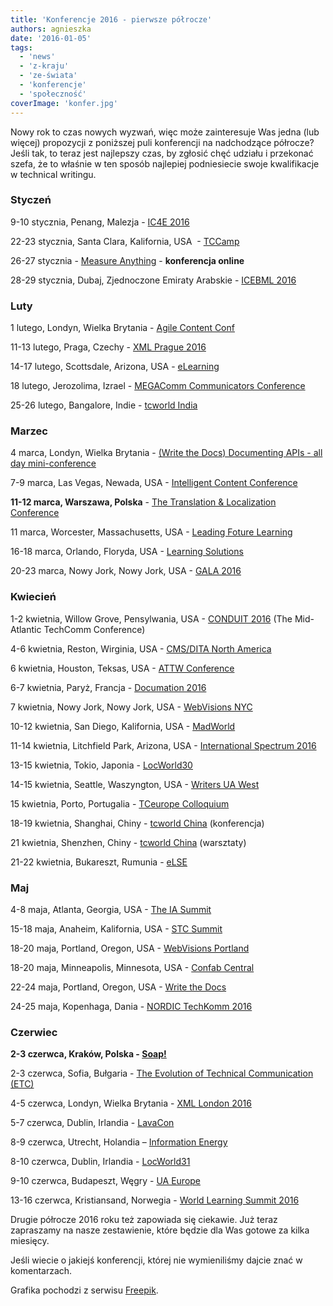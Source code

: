 ```yaml
---
title: 'Konferencje 2016 - pierwsze półrocze'
authors: agnieszka
date: '2016-01-05'
tags:
  - 'news'
  - 'z-kraju'
  - 'ze-świata'
  - 'konferencje'
  - 'społeczność'
coverImage: 'konfer.jpg'
---
```


Nowy rok to czas nowych wyzwań, więc może zainteresuje Was jedna (lub więcej)
propozycji z poniższej puli konferencji na nadchodzące półrocze? Jeśli tak, to
teraz jest najlepszy czas, by zgłosić chęć udziału i przekonać szefa, że to
właśnie w ten sposób najlepiej podniesiecie swoje kwalifikacje w technical
writingu.

<!--truncate-->

### Styczeń

9-10 stycznia, Penang, Malezja - [IC4E 2016](http://www.ic4e.net/ 'IC4E')

22-23 stycznia, Santa Clara, Kalifornia, USA  -
[TCCamp](http://www.tccamp.org/ 'TCCamp')

26-27 stycznia -
[Measure Anything](https://forum.infomanagementcenter.com/ 'Measure Anything') -
**konferencja online**

28-29 stycznia, Dubaj, Zjednoczone Emiraty Arabskie -
[ICEBML 2016](https://www.waset.org/conference/2016/01/dubai/ICEBML 'ICEBML')

### Luty

1 lutego, Londyn, Wielka Brytania -
[Agile Content Conf](https://2016.agilecontentconf.com/ 'Agile Content Conf')

11-13 lutego, Praga, Czechy -
[XML Prague 2016](http://www.xmlprague.cz/ 'XMLPrague')

14-17 lutego, Scottsdale, Arizona, USA -
[eLearning](http://www.itcnetwork.org/elearning-conference.html 'eLearning')

18 lutego, Jerozolima, Izrael -
[MEGAComm Communicators Conference](http://www.megacomm.org/ 'MEGAComm')

25-26 lutego, Bangalore, Indie -
[tcworld India](http://conferences.tekom.de/tcworld-india-2016/home/ 'tcworld India')

### Marzec

4 marca, Londyn, Wielka Brytania -
[(Write the Docs) Documenting APIs - all day mini-conference](http://www.meetup.com/Write-The-Docs-London/events/228403383/)

7-9 marca, Las Vegas, Newada, USA -
[Intelligent Content Conference](http://www.intelligentcontentconference.com/ 'Intelligent Content')

**11-12 marca, Warszawa, Polska** \-
[The Translation & Localization Conference](http://www.translation-conference.com/ 'Translation&Localization')

11 marca, Worcester, Massachusetts, USA -
[Leading Foture Learning](http://leadingfuturelearning.org/ 'LFL2016')

16-18 marca, Orlando, Floryda, USA -
[Learning Solutions](http://www.elearningguild.com/LSCon/content/4100/learning-solutions-2016-conference--expo--home/ 'Learning Solutions')

20-23 marca, Nowy Jork, Nowy Jork, USA -
[GALA 2016](https://www.gala-global.org/conference/gala-annual-conference-2016 'Gala 2016')

### Kwiecień

1-2 kwietnia, Willow Grove, Pensylwania, USA -
[CONDUIT 2016](http://www.stcpmc.org/conduit-2016-2/ 'Conduit') (The
Mid-Atlantic TechComm Conference)

4-6 kwietnia, Reston, Wirginia, USA
- [CMS/DITA North America](https://www.vasont.com/events/cm-strategies-dita-conference.html 'CM Strategies/DITA')

6 kwietnia, Houston, Teksas, USA -
[ATTW Conference](http://attw.org/conference 'ATTW Conference')

6-7 kwietnia, Paryż, Francja - [Documation 2016](http://www.documation.fr/)

7 kwietnia, Nowy Jork, Nowy Jork, USA -
[WebVisions NYC](http://www.webvisionsevent.com/new-york/ 'WebVisions NYC')

10-12 kwietnia, San Diego, Kalifornia, USA -
[MadWorld](http://www.madcapsoftware.com/events/madworld/ 'MadWorld')

11-14 kwietnia, Litchfield Park, Arizona, USA
- [International Spectrum 2016](http://www.intl-spectrum.com/Conference/Default.aspx 'Spectrum 2016')

13-15 kwietnia, Tokio, Japonia -
[LocWorld30](http://locworld.com/events/locworld30-tokyo-2016/ 'LocWorld')

14-15 kwietnia, Seattle, Waszyngton, USA -
[Writers UA West](http://west.writersua.com/)

15 kwietnia, Porto, Portugalia -
[TCeurope Colloquium](http://www.tceurope.org/colloquia 'TCeurope')

18-19 kwietnia, Shanghai, Chiny
- [tcworld China](http://conferences.tekom.de/tcworld-china-2016/tcworld-china-2016/) (konferencja)

21 kwietnia, Shenzhen, Chiny
- [tcworld China](http://conferences.tekom.de/tcworld-china-2016/tcworld-china-2016/) (warsztaty)

21-22 kwietnia, Bukareszt, Rumunia - [eLSE](http://elseconference.eu/ 'eLSE')

### Maj

4-8 maja, Atlanta, Georgia, USA -
[The IA Summit](http://www.iasummit.org/ 'IA Summit')

15-18 maja, Anaheim, Kalifornia, USA -
[STC Summit](http://summit.stc.org/ 'STC Summit')

18-20 maja, Portland, Oregon, USA -
[WebVisions Portland](http://www.webvisionsevent.com/portland/ 'WebVisions Portland')

18-20 maja, Minneapolis, Minnesota, USA
- [Confab Central](http://confabevents.com/events/central/2016 'Confab Central')

22-24 maja, Portland, Oregon, USA -
[Write the Docs](http://www.writethedocs.org/conf/)

24-25 maja, Kopenhaga, Dania
- [NORDIC TechKomm 2016](http://conferences.tekom.de/nordic-techkomm/nordic-techkomm-2016/)

### Czerwiec

**2-3 czerwca, Kraków, Polska - [Soap!](http://soapconf.com/)**

2-3 czerwca, Sofia, Bułgaria -
[The Evolution of Technical Communication (ETC)](http://etc-conference.eu/)

4-5 czerwca, Londyn, Wielka Brytania - [XML London 2016](http://xmllondon.com/)

5-7 czerwca, Dublin, Irlandia - [LavaCon](http://lavacon.org/2016/dublin/)

8-9 czerwca, Utrecht, Holandia –
[Information Energy](http://www.informationenergy.org/ien2016/ 'Information Energy')

8-10 czerwca, Dublin, Irlandia -
[LocWorld31](http://locworld.com/events/locworld31-dublin-2016/)

9-10 czerwca, Budapeszt, Węgry -
[UA Europe](http://www.uaconference.eu/ 'UA Europe')

13-16 czerwca, Kristiansand, Norwegia
- [World Learning Summit 2016](http://www.futurelearninglab.org/june-13-16-2016-summit/ 'WLS2016')

Drugie półrocze 2016 roku też zapowiada się ciekawie. Już teraz zapraszamy na
nasze zestawienie, które będzie dla Was gotowe za kilka miesięcy.

Jeśli wiecie o jakiejś konferencji, której nie wymieniliśmy dajcie znać w
komentarzach.

Grafika pochodzi z serwisu
[Freepik](http://href='http://www.freepik.com/free-vector/business-conference-concept_789964.htm).
